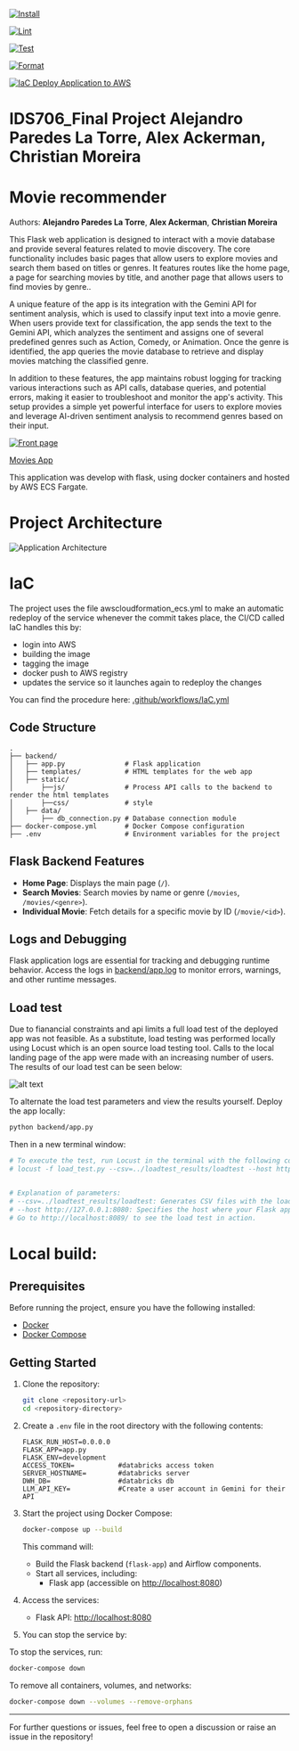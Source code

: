[![Install](https://github.com/AlejandroParedesLT/IDS706_final_project_alejandro_alex_christian/actions/workflows/install.yml/badge.svg)](https://github.com/AlejandroParedesLT/IDS706_final_project_alejandro_alex_christian/actions/workflows/install.yml)

[![Lint](https://github.com/AlejandroParedesLT/IDS706_final_project_alejandro_alex_christian/actions/workflows/lint.yml/badge.svg)](https://github.com/AlejandroParedesLT/IDS706_final_project_alejandro_alex_christian/actions/workflows/lint.yml)

[![Test](https://github.com/AlejandroParedesLT/IDS706_final_project_alejandro_alex_christian/actions/workflows/test.yml/badge.svg)](https://github.com/AlejandroParedesLT/IDS706_final_project_alejandro_alex_christian/actions/workflows/test.yml)

[![Format](https://github.com/AlejandroParedesLT/IDS706_final_project_alejandro_alex_christian/actions/workflows/format.yml/badge.svg)](https://github.com/AlejandroParedesLT/IDS706_final_project_alejandro_alex_christian/actions/workflows/format.yml)

[![IaC Deploy Application to AWS](https://github.com/AlejandroParedesLT/IDS706_final_project_alejandro_alex_christian/actions/workflows/IaC.yml/badge.svg)](https://github.com/AlejandroParedesLT/IDS706_final_project_alejandro_alex_christian/actions/workflows/IaC.yml)

# IDS706_Final Project Alejandro Paredes La Torre, Alex Ackerman, Christian Moreira

# Movie recommender
Authors: **Alejandro Paredes La Torre**, **Alex Ackerman**, **Christian Moreira**

This Flask web application is designed to interact with a movie database and provide several features related to movie discovery. The core functionality includes basic pages that allow users to explore movies and search them based on titles or genres. It features routes like the home page, a page for searching movies by title, and another page that allows users to find movies by genre..

A unique feature of the app is its integration with the Gemini API for sentiment analysis, which is used to classify input text into a movie genre. When users provide text for classification, the app sends the text to the Gemini API, which analyzes the sentiment and assigns one of several predefined genres such as Action, Comedy, or Animation. Once the genre is identified, the app queries the movie database to retrieve and display movies matching the classified genre.

In addition to these features, the app maintains robust logging for tracking various interactions such as API calls, database queries, and potential errors, making it easier to troubleshoot and monitor the app's activity. This setup provides a simple yet powerful interface for users to explore movies and leverage AI-driven sentiment analysis to recommend genres based on their input.

[![Front page](static/app_frontpage.JPG)](http://loadbalanc-ids706mov-1344930212.us-east-2.elb.amazonaws.com/)

[Movies App](http://loadbalanc-ids706mov-1344930212.us-east-2.elb.amazonaws.com/)

This application was develop with flask, using docker containers and hosted by AWS ECS Fargate.

# Project Architecture
![Application Architecture](./static/app_architecture.JPG)

# **IaC**

The project uses the file awscloudformation_ecs.yml to make an automatic redeploy of the service whenever the commit takes place, the CI/CD called IaC handles this by:
- login into AWS 
- building the image
- tagging the image
- docker push to AWS registry
- updates the service so it launches again to redeploy the changes 

You can find the procedure here: [.github/workflows/IaC.yml](./.github/workflows/IaC.yml)

## Code Structure
```
.
├── backend/
│   ├── app.py               # Flask application
│   ├── templates/           # HTML templates for the web app
│   ├── static/              
│       ├──js/               # Process API calls to the backend to render the html templates
│       ├──css/              # style
│   ├── data/
│       ├── db_connection.py # Database connection module
├── docker-compose.yml       # Docker Compose configuration
├── .env                     # Environment variables for the project
```

## Flask Backend Features

- **Home Page**: Displays the main page (`/`).
- **Search Movies**: Search movies by name or genre (`/movies`, `/movies/<genre>`).
- **Individual Movie**: Fetch details for a specific movie by ID (`/movie/<id>`).

## Logs and Debugging
  
Flask application logs are essential for tracking and debugging runtime behavior. Access the logs in [backend/app.log](./backend/app.log) to monitor errors, warnings, and other runtime messages.

## Load test

Due to fianancial constraints and api limits a full load test of the deployed app was not feasible. As a substitute, load testing was performed locally using Locust which is an open source load testing tool. Calls to the local landing page of the app were made with an increasing number of users. The results of our load test can be seen below:

![alt text](loadtest_results/load_test_results.png)

To alternate the load test parameters and view the results yourself. Deploy the app locally:

```bash
python backend/app.py
```

Then in a new terminal window:

```bash
# To execute the test, run Locust in the terminal with the following command:
# locust -f load_test.py --csv=../loadtest_results/loadtest --host http://127.0.0.1:8080


# Explanation of parameters:
# --csv=../loadtest_results/loadtest: Generates CSV files with the load test results in the "../loadtest_results" folder with the prefix "loadtest".
# --host http://127.0.0.1:8080: Specifies the host where your Flask app is running.
# Go to http://localhost:8089/ to see the load test in action.
```

# Local build:
## Prerequisites

Before running the project, ensure you have the following installed:
- [Docker](https://www.docker.com/products/docker-desktop)
- [Docker Compose](https://docs.docker.com/compose/)

## Getting Started

1. Clone the repository:
   ```bash
   git clone <repository-url>
   cd <repository-directory>
   ```

2. Create a `.env` file in the root directory with the following contents:
   ```
   FLASK_RUN_HOST=0.0.0.0
   FLASK_APP=app.py
   FLASK_ENV=development
   ACCESS_TOKEN=           #databricks access token
   SERVER_HOSTNAME=        #databricks server
   DWH_DB=                 #databricks db
   LLM_API_KEY=            #Create a user account in Gemini for their API 
   ```

3. Start the project using Docker Compose:
   ```bash
   docker-compose up --build
   ```

   This command will:
   - Build the Flask backend (`flask-app`) and Airflow components.
   - Start all services, including:
     - Flask app (accessible on [http://localhost:8080](http://localhost:5000))
     
4. Access the services:
   - Flask API: [http://localhost:8080](http://localhost:8080)
   
5. You can stop the service by:

To stop the services, run:
```bash
docker-compose down
```

To remove all containers, volumes, and networks:
```bash
docker-compose down --volumes --remove-orphans
```

---

For further questions or issues, feel free to open a discussion or raise an issue in the repository!
